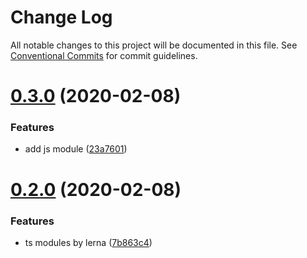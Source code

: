 # Change Log

All notable changes to this project will be documented in this file.
See [Conventional Commits](https://conventionalcommits.org) for commit guidelines.

# [0.3.0](https://github.com/echosoar/protpl/compare/v0.2.1...v0.3.0) (2020-02-08)


### Features

* add js module ([23a7601](https://github.com/echosoar/protpl/commit/23a76016a8ea3dff5f68d6e8ef7d350ea761290c))





# [0.2.0](https://github.com/echosoar/protpl/compare/v0.1.0...v0.2.0) (2020-02-08)


### Features

* ts modules by lerna ([7b863c4](https://github.com/echosoar/protpl/commit/7b863c4f81d3a34fe7b1c7fed399dd71cf878c11))
